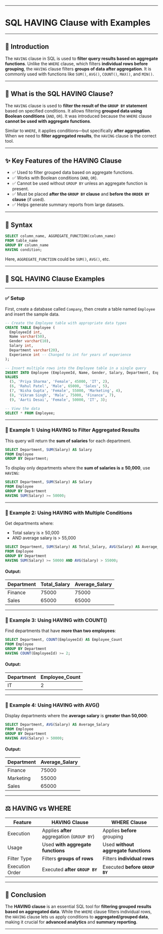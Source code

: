 
---

# SQL HAVING Clause with Examples

---

## 📌 Introduction

The `HAVING` clause in SQL is used to **filter query results based on aggregate functions**. Unlike the `WHERE` clause, which filters **individual rows before grouping**, the `HAVING` clause filters **groups of data after aggregation**. It is commonly used with functions like `SUM()`, `AVG()`, `COUNT()`, `MAX()`, and `MIN()`.

---

## 📘 What is the SQL HAVING Clause?

The `HAVING` clause is used to **filter the result of the `GROUP BY` statement** based on specified conditions. It allows filtering **grouped data using Boolean conditions** (`AND`, `OR`). It was introduced because the `WHERE` clause **cannot be used with aggregate functions**.

Similar to `WHERE`, it applies conditions—but specifically **after aggregation**. When we need to **filter aggregated results**, the `HAVING` clause is the correct tool.

---

## ✨ Key Features of the HAVING Clause

* ✅ Used to filter grouped data based on aggregate functions.
* ✅ Works with Boolean conditions (`AND`, `OR`).
* ✅ Cannot be used without `GROUP BY` unless an aggregate function is present.
* ✅ Must be placed **after the `GROUP BY` clause** and **before the `ORDER BY` clause** (if used).
* ✅ Helps generate summary reports from large datasets.

---

## 🧾 Syntax

```sql
SELECT column_name, AGGREGATE_FUNCTION(column_name)
FROM table_name
GROUP BY column_name
HAVING condition;
```

Here, `AGGREGATE_FUNCTION` could be `SUM()`, `AVG()`, etc.

---

## 🧪 SQL HAVING Clause Examples

---

### ✅ Setup

First, create a database called `Company`, then create a table named `Employee` and insert the sample data.

```sql
-- Create the Employee table with appropriate data types
CREATE TABLE Employee (
  EmployeeId int,
  Name varchar(50),
  Gender varchar(10),
  Salary int,
  Department varchar(20),
  Experience int -- Changed to int for years of experience
);

-- Insert multiple rows into the Employee table in a single query
INSERT INTO Employee (EmployeeId, Name, Gender, Salary, Department, Experience)
VALUES 
  (5, 'Priya Sharma', 'Female', 45000, 'IT', 2),
  (6, 'Rahul Patel', 'Male', 65000, 'Sales', 5),
  (7, 'Nisha Gupta', 'Female', 55000, 'Marketing', 4),
  (8, 'Vikram Singh', 'Male', 75000, 'Finance', 7),
  (9, 'Aarti Desai', 'Female', 50000, 'IT', 3);

-- View the data
SELECT * FROM Employee;
```

---

### 🔹 Example 1: Using HAVING to Filter Aggregated Results

This query will return the **sum of salaries** for each department.

```sql
SELECT Department, SUM(Salary) AS Salary
FROM Employee
GROUP BY Department;
```

To display only departments where the **sum of salaries is ≥ 50,000**, use `HAVING`:

```sql
SELECT Department, SUM(Salary) AS Salary
FROM Employee
GROUP BY Department
HAVING SUM(Salary) >= 50000;
```

---

### 🔹 Example 2: Using HAVING with Multiple Conditions

Get departments where:

* Total salary is ≥ 50,000
* AND average salary is > 55,000

```sql
SELECT Department, SUM(Salary) AS Total_Salary, AVG(Salary) AS Average_Salary
FROM Employee
GROUP BY Department
HAVING SUM(Salary) >= 50000 AND AVG(Salary) > 55000;
```

#### Output:

| Department | Total\_Salary | Average\_Salary |
| ---------- | ------------- | --------------- |
| Finance    | 75000         | 75000           |
| Sales      | 65000         | 65000           |

---

### 🔹 Example 3: Using HAVING with COUNT()

Find departments that have **more than two employees**:

```sql
SELECT Department, COUNT(EmployeeId) AS Employee_Count
FROM Employee
GROUP BY Department
HAVING COUNT(EmployeeId) >= 2;
```

#### Output:

| Department | Employee\_Count |
| ---------- | --------------- |
| IT         | 2               |

---

### 🔹 Example 4: Using HAVING with AVG()

Display departments where the **average salary** is **greater than 50,000**:

```sql
SELECT Department, AVG(Salary) AS Average_Salary
FROM Employee
GROUP BY Department
HAVING AVG(Salary) > 50000;
```

#### Output:

| Department | Average\_Salary |
| ---------- | --------------- |
| Finance    | 75000           |
| Marketing  | 55000           |
| Sales      | 65000           |

---

## ⚖️ HAVING vs WHERE

| Feature         | HAVING Clause                              | WHERE Clause                         |
| --------------- | ------------------------------------------ | ------------------------------------ |
| Execution       | Applies **after** aggregation (`GROUP BY`) | Applies **before** grouping          |
| Usage           | Used **with aggregate functions**          | Used **without aggregate functions** |
| Filter Type     | Filters **groups of rows**                 | Filters **individual rows**          |
| Execution Order | Executed **after `GROUP BY`**              | Executed **before `GROUP BY`**       |

---

## 🧠 Conclusion

The **HAVING clause** is an essential SQL tool for **filtering grouped results based on aggregated data**. While the `WHERE` clause filters individual rows, the `HAVING` clause lets us apply conditions to **aggregated/grouped data**, making it crucial for **advanced analytics** and **summary reporting**.

---
